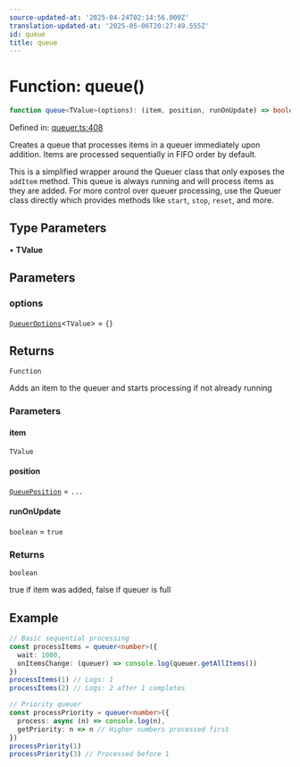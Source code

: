 ```yaml
---
source-updated-at: '2025-04-24T02:14:56.000Z'
translation-updated-at: '2025-05-06T20:27:49.555Z'
id: queue
title: queue
---
```


<!-- DO NOT EDIT: this page is autogenerated from the type comments -->

# Function: queue()

```ts
function queue<TValue>(options): (item, position, runOnUpdate) => boolean
```

Defined in: [queuer.ts:408](https://github.com/TanStack/pacer/blob/main/packages/pacer/src/queuer.ts#L408)

Creates a queue that processes items in a queuer immediately upon addition.
Items are processed sequentially in FIFO order by default.

This is a simplified wrapper around the Queuer class that only exposes the
`addItem` method. This queue is always running and will process items as they are added.
For more control over queuer processing, use the Queuer class
directly which provides methods like `start`, `stop`, `reset`, and more.

## Type Parameters

• **TValue**

## Parameters

### options

[`QueuerOptions`](../interfaces/queueroptions.md)\<`TValue`\> = `{}`

## Returns

`Function`

Adds an item to the queuer and starts processing if not already running

### Parameters

#### item

`TValue`

#### position

[`QueuePosition`](../type-aliases/queueposition.md) = `...`

#### runOnUpdate

`boolean` = `true`

### Returns

`boolean`

true if item was added, false if queuer is full

## Example

```ts
// Basic sequential processing
const processItems = queuer<number>({
  wait: 1000,
  onItemsChange: (queuer) => console.log(queuer.getAllItems())
})
processItems(1) // Logs: 1
processItems(2) // Logs: 2 after 1 completes

// Priority queuer
const processPriority = queuer<number>({
  process: async (n) => console.log(n),
  getPriority: n => n // Higher numbers processed first
})
processPriority(1)
processPriority(3) // Processed before 1
```
